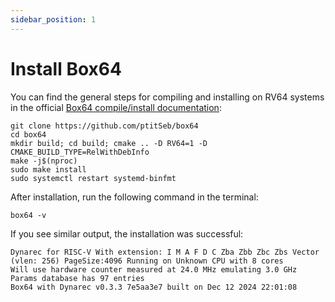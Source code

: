 ```yaml
---
sidebar_position: 1
---
```


# Install Box64

You can find the general steps for compiling and installing on RV64 systems in the official [Box64 compile/install documentation](https://github.com/ptitSeb/box64/blob/main/docs/COMPILE.md):

```shell
git clone https://github.com/ptitSeb/box64
cd box64
mkdir build; cd build; cmake .. -D RV64=1 -D CMAKE_BUILD_TYPE=RelWithDebInfo
make -j$(nproc)
sudo make install
sudo systemctl restart systemd-binfmt
```

After installation, run the following command in the terminal:

```shell
box64 -v
```

If you see similar output, the installation was successful:

```shell
Dynarec for RISC-V With extension: I M A F D C Zba Zbb Zbc Zbs Vector (vlen: 256) PageSize:4096 Running on Unknown CPU with 8 cores
Will use hardware counter measured at 24.0 MHz emulating 3.0 GHz
Params database has 97 entries
Box64 with Dynarec v0.3.3 7e5aa3e7 built on Dec 12 2024 22:01:08
```
